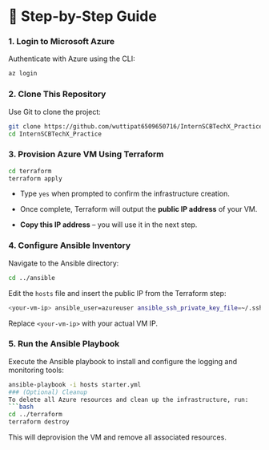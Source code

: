 # 🚀 Step-by-Step Guide

### 1. Login to Microsoft Azure

Authenticate with Azure using the CLI:
```bash
az login
```
### 2. Clone This Repository
Use Git to clone the project:
```bash
git clone https://github.com/wuttipat6509650716/InternSCBTechX_Practice.git
cd InternSCBTechX_Practice
```
### 3. Provision Azure VM Using Terraform
```bash
cd terraform
terraform apply
```
-   Type  `yes`  when prompted to confirm the infrastructure creation.
    
-   Once complete, Terraform will output the  **public IP address**  of your VM.
    
-   **Copy this IP address**  – you will use it in the next step.
### 4. Configure Ansible Inventory
Navigate to the Ansible directory:
```bash
cd ../ansible
```
Edit the `hosts` file and insert the public IP from the Terraform step:
```bash
<your-vm-ip> ansible_user=azureuser ansible_ssh_private_key_file=~/.ssh/id_rsa
```
Replace `<your-vm-ip>` with your actual VM IP.
### 5. Run the Ansible Playbook
Execute the Ansible playbook to install and configure the logging and monitoring tools:
```bash
ansible-playbook -i hosts starter.yml
### (Optional) Cleanup
To delete all Azure resources and clean up the infrastructure, run:
```bash
cd ../terraform
terraform destroy
```
This will deprovision the VM and remove all associated resources.
